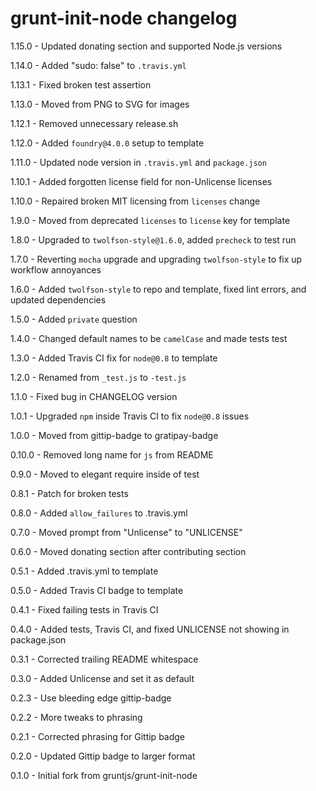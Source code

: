 # grunt-init-node changelog
1.15.0 - Updated donating section and supported Node.js versions

1.14.0 - Added "sudo: false" to `.travis.yml`

1.13.1 - Fixed broken test assertion

1.13.0 - Moved from PNG to SVG for images

1.12.1 - Removed unnecessary release.sh

1.12.0 - Added `foundry@4.0.0` setup to template

1.11.0 - Updated node version in `.travis.yml` and `package.json`

1.10.1 - Added forgotten license field for non-Unlicense licenses

1.10.0 - Repaired broken MIT licensing from `licenses` change

1.9.0 - Moved from deprecated `licenses` to `license` key for template

1.8.0 - Upgraded to `twolfson-style@1.6.0`, added `precheck` to test run

1.7.0 - Reverting `mocha` upgrade and upgrading `twolfson-style` to fix up workflow annoyances

1.6.0 - Added `twolfson-style` to repo and template, fixed lint errors, and updated dependencies

1.5.0 - Added `private` question

1.4.0 - Changed default names to be `camelCase` and made tests test

1.3.0 - Added Travis CI fix for `node@0.8` to template

1.2.0 - Renamed from `_test.js` to `-test.js`

1.1.0 - Fixed bug in CHANGELOG version

1.0.1 - Upgraded `npm` inside Travis CI to fix `node@0.8` issues

1.0.0 - Moved from gittip-badge to gratipay-badge

0.10.0 - Removed long name for `js` from README

0.9.0 - Moved to elegant require inside of test

0.8.1 - Patch for broken tests

0.8.0 - Added `allow_failures` to .travis.yml

0.7.0 - Moved prompt from "Unlicense" to "UNLICENSE"

0.6.0 - Moved donating section after contributing section

0.5.1 - Added .travis.yml to template

0.5.0 - Added Travis CI badge to template

0.4.1 - Fixed failing tests in Travis CI

0.4.0 - Added tests, Travis CI, and fixed UNLICENSE not showing in package.json

0.3.1 - Corrected trailing README whitespace

0.3.0 - Added Unlicense and set it as default

0.2.3 - Use bleeding edge gittip-badge

0.2.2 - More tweaks to phrasing

0.2.1 - Corrected phrasing for Gittip badge

0.2.0 - Updated Gittip badge to larger format

0.1.0 - Initial fork from gruntjs/grunt-init-node
